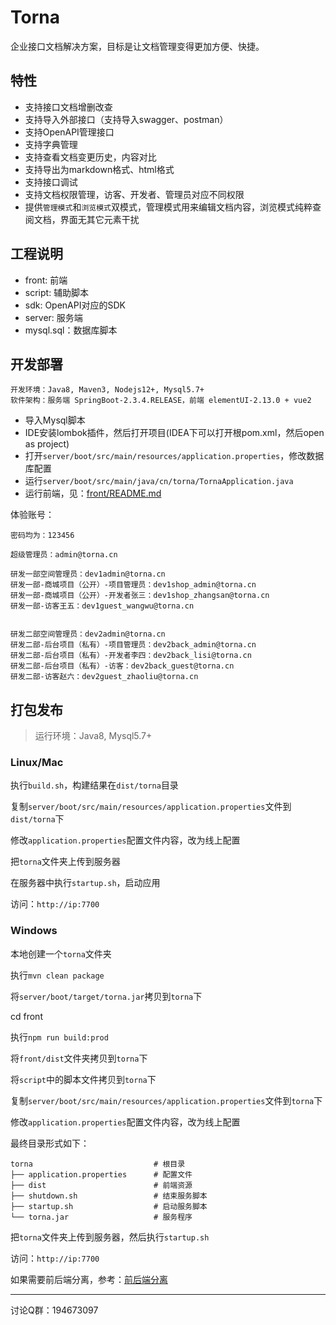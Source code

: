 # Torna

企业接口文档解决方案，目标是让文档管理变得更加方便、快捷。

## 特性

- 支持接口文档增删改查
- 支持导入外部接口（支持导入swagger、postman）
- 支持OpenAPI管理接口
- 支持字典管理
- 支持查看文档变更历史，内容对比
- 支持导出为markdown格式、html格式
- 支持接口调试
- 支持文档权限管理，访客、开发者、管理员对应不同权限
- 提供`管理模式`和`浏览模式`双模式，管理模式用来编辑文档内容，浏览模式纯粹查阅文档，界面无其它元素干扰

## 工程说明

- front: 前端
- script: 辅助脚本
- sdk: OpenAPI对应的SDK
- server: 服务端
- mysql.sql：数据库脚本

## 开发部署

```
开发环境：Java8, Maven3, Nodejs12+, Mysql5.7+
软件架构：服务端 SpringBoot-2.3.4.RELEASE，前端 elementUI-2.13.0 + vue2
```

- 导入Mysql脚本
- IDE安装lombok插件，然后打开项目(IDEA下可以打开根pom.xml，然后open as project)
- 打开`server/boot/src/main/resources/application.properties`，修改数据库配置
- 运行`server/boot/src/main/java/cn/torna/TornaApplication.java`
- 运行前端，见：[front/README.md](./front/README.md)


体验账号：

```
密码均为：123456

超级管理员：admin@torna.cn

研发一部空间管理员：dev1admin@torna.cn
研发一部-商城项目（公开）-项目管理员：dev1shop_admin@torna.cn
研发一部-商城项目（公开）-开发者张三：dev1shop_zhangsan@torna.cn
研发一部-访客王五：dev1guest_wangwu@torna.cn


研发二部空间管理员：dev2admin@torna.cn
研发二部-后台项目（私有）-项目管理员：dev2back_admin@torna.cn
研发二部-后台项目（私有）-开发者李四：dev2back_lisi@torna.cn
研发二部-后台项目（私有）-访客：dev2back_guest@torna.cn
研发二部-访客赵六：dev2guest_zhaoliu@torna.cn
```

## 打包发布

> 运行环境：Java8, Mysql5.7+

### Linux/Mac

执行`build.sh`，构建结果在`dist/torna`目录

复制`server/boot/src/main/resources/application.properties`文件到`dist/torna`下

修改`application.properties`配置文件内容，改为线上配置

把`torna`文件夹上传到服务器

在服务器中执行`startup.sh`，启动应用

访问：`http://ip:7700`

### Windows

本地创建一个`torna`文件夹

执行`mvn clean package`

将`server/boot/target/torna.jar`拷贝到`torna`下

cd front

执行`npm run build:prod`

将`front/dist`文件夹拷贝到`torna`下

将`script`中的脚本文件拷贝到`torna`下

复制`server/boot/src/main/resources/application.properties`文件到`torna`下

修改`application.properties`配置文件内容，改为线上配置

最终目录形式如下：

```
torna                           # 根目录
├── application.properties      # 配置文件
├── dist                        # 前端资源
├── shutdown.sh                 # 结束服务脚本
├── startup.sh                  # 启动服务脚本
└── torna.jar                   # 服务程序
```

把`torna`文件夹上传到服务器，然后执行`startup.sh`

访问：`http://ip:7700`

如果需要前后端分离，参考：[前后端分离](https://gitee.com/durcframework/torna/wikis/pages?sort_id=3338322&doc_id=1160582)

---

讨论Q群：194673097
